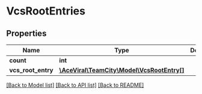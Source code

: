# VcsRootEntries

## Properties
Name | Type | Description | Notes
------------ | ------------- | ------------- | -------------
**count** | **int** |  | [optional] 
**vcs_root_entry** | [**\AceViral\TeamCity\Model\VcsRootEntry[]**](VcsRootEntry.md) |  | [optional] 

[[Back to Model list]](../README.md#documentation-for-models) [[Back to API list]](../README.md#documentation-for-api-endpoints) [[Back to README]](../README.md)


